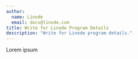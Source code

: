 ```yaml
---
author:
  name: Linode
  email: docs@linode.com
title: Write for Linode Program Details
description: "Write for Linode program details."
---
```


Lorem ipsum